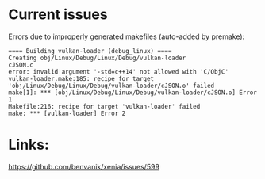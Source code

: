 # Current issues

Errors due to improperly generated makefiles (auto-added by premake):

```
==== Building vulkan-loader (debug_linux) ====
Creating obj/Linux/Debug/Linux/Debug/vulkan-loader
cJSON.c
error: invalid argument '-std=c++14' not allowed with 'C/ObjC'
vulkan-loader.make:185: recipe for target 'obj/Linux/Debug/Linux/Debug/vulkan-loader/cJSON.o' failed
make[1]: *** [obj/Linux/Debug/Linux/Debug/vulkan-loader/cJSON.o] Error 1
Makefile:216: recipe for target 'vulkan-loader' failed
make: *** [vulkan-loader] Error 2
```


# Links:

https://github.com/benvanik/xenia/issues/599
